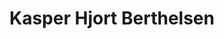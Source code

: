---
title: Kasper Hjort Berthelsen
role: "Member"
membersince: 2023-05-12T00:00:00+02:00
email: "khjo@itu.dk"
---